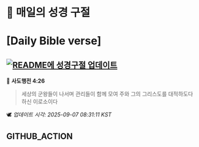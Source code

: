 # 🙏 매일의 성경 구절
# [Daily Bible verse]
## [![README에 성경구절 업데이트](https://github.com/DONGSUKA/first_test/actions/workflows/update-readme-bible.yml/badge.svg)](https://github.com/DONGSUKA/first_test/actions/workflows/update-readme-bible.yml)
<!-- START_BIBLE_VERSE -->
📖 **사도행전 4:26**
> 세상의 군왕들이 나서며 관리들이 함께 모여 주와 그의 그리스도를 대적하도다 하신 이로소이다

🕊️ _업데이트 시각: 2025-09-07 08:31:11 KST_
  <!-- END_BIBLE_VERSE -->
## GITHUB_ACTION
